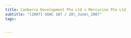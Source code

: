 ```yaml
---
title: Canberra Development Pte Ltd v Mercurine Pte Ltd 
subtitle: "[2007] SGHC 107 / 28\_June\_2007"
tags:


---
```


